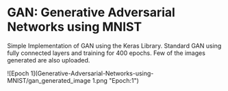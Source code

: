 # GAN: Generative Adversarial Networks using MNIST

Simple Implementation of GAN using the Keras Library. Standard GAN using fully connected layers and training for 400 epochs. Few of the images generated are also uploaded.

![Epoch 1](Generative-Adversarial-Networks-using-MNIST/gan_generated_image 1.png "Epoch:1")


